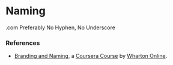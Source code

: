 # Naming

.com
Preferably No Hyphen, No Underscore

### References

- [Branding and Naming](https://www.coursera.org/lecture/wharton-launching-startup/4-0-branding-and-naming-REncK), a [Coursera Course](https://www.coursera.org/specializations/wharton-entrepreneurship) by [Wharton Online](https://online.wharton.upenn.edu).
